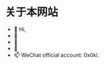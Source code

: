 # 关于本网站

- 👋 Hi,
- 👀 
- 🌱
- 💞️
- 📫 WeChat official account: 0x0kl. 

<!---
0xkl/0xkl is a ✨ special ✨ repository because its `README.md` (this file) appears on your GitHub profile.
You can click the Preview link to take a look at your changes.
--->
